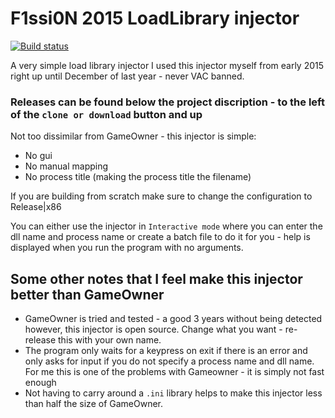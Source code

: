 # F1ssi0N 2015 LoadLibrary injector

[![Build status](https://ci.appveyor.com/api/projects/status/4dhhgti74ip7y9ol?svg=true)](https://ci.appveyor.com/project/josh33901/2015-load-library-injector)

A very simple load library injector
I used this injector myself from early 2015 right up until December of last year - never VAC banned.

### Releases can be found below the project discription - to the left of the `clone or download` button and up

Not too dissimilar from GameOwner - this injector is simple:
 - No gui
 - No manual mapping
 - No process title (making the process title the filename)
 
If you are building from scratch make sure to change the configuration to Release|x86
 
You can either use the injector in `Interactive mode` where you can enter the dll name and process name or create a batch file to do it for you - help is displayed when you run the program with no arguments.

## Some other notes that I feel make this injector better than GameOwner
 - GameOwner is tried and tested - a good 3 years without being detected however, this injector is open source. Change what you want - re-release this with your own name.
 - The program only waits for a keypress on exit if there is an error and only asks for input if you do not specify a process name and dll name. For me this is one of the problems with Gameowner - it is simply not fast enough
 - Not having to carry around a `.ini` library helps to make this injector less than half the size of GameOwner.
